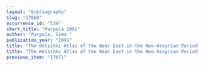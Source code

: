 ```yaml
---
layout: "bibliography"
slug: "17668"
occurrence_id: "534"
short_title: "Parpola 2001"
author: "Parpola, Simo "
publication_year: "2001"
title: "The Helsinki Atlas of the Near East in the Neo-Assyrian Period"
title: "The Helsinki Atlas of the Near East in the Neo-Assyrian Period"
previous_item: "17671"
---
```


